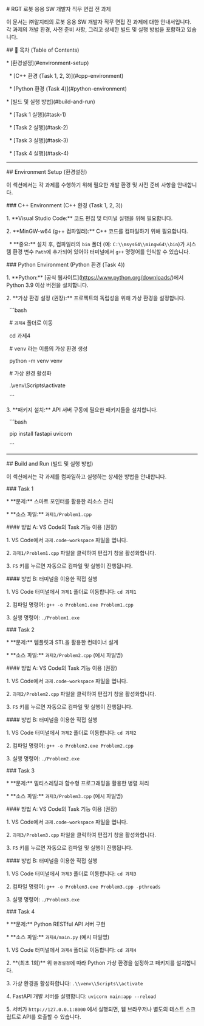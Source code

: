 \# RGT 로봇 응용 SW 개발자 직무 면접 전 과제



이 문서는 ㈜알지티의 로봇 응용 SW 개발자 직무 면접 전 과제에 대한 안내서입니다. 각 과제의 개발 환경, 사전 준비 사항, 그리고 상세한 빌드 및 실행 방법을 포함하고 있습니다.



\## 📝 목차 (Table of Contents)



\*   \[환경설정](#environment-setup)

&nbsp;   \*   \[C++ 환경 (Task 1, 2, 3)](#cpp-environment)

&nbsp;   \*   \[Python 환경 (Task 4)](#python-environment)

\*   \[빌드 및 실행 방법](#build-and-run)

&nbsp;   \*   \[Task 1 실행](#task-1)

&nbsp;   \*   \[Task 2 실행](#task-2)

&nbsp;   \*   \[Task 3 실행](#task-3)

&nbsp;   \*   \[Task 4 실행](#task-4)



---



\## Environment Setup (환경설정)



이 섹션에서는 각 과제를 수행하기 위해 필요한 개발 환경 및 사전 준비 사항을 안내합니다.



\### C++ Environment (C++ 환경 (Task 1, 2, 3))



1\.  \*\*Visual Studio Code:\*\* 코드 편집 및 터미널 실행을 위해 필요합니다.

2\.  \*\*MinGW-w64 (g++ 컴파일러):\*\* C++ 코드를 컴파일하기 위해 필요합니다.

&nbsp;   \*   \*\*중요:\*\* 설치 후, 컴파일러의 `bin` 폴더 (예: `C:\\msys64\\mingw64\\bin`)가 시스템 환경 변수 `Path`에 추가되어 있어야 터미널에서 `g++` 명령어를 인식할 수 있습니다.



\### Python Environment (Python 환경 (Task 4))



1\.  \*\*Python:\*\* \[공식 웹사이트](https://www.python.org/downloads/)에서 Python 3.9 이상 버전을 설치합니다.

2\.  \*\*가상 환경 설정 (권장):\*\* 프로젝트의 독립성을 위해 가상 환경을 설정합니다.

&nbsp;   ```bash

&nbsp;   # `과제4` 폴더로 이동

&nbsp;   cd 과제4

&nbsp;   # venv 라는 이름의 가상 환경 생성

&nbsp;   python -m venv venv

&nbsp;   # 가상 환경 활성화

&nbsp;   .\\venv\\Scripts\\activate

&nbsp;   ```

3\.  \*\*패키지 설치:\*\* API 서버 구동에 필요한 패키지들을 설치합니다.

&nbsp;   ```bash

&nbsp;   pip install fastapi uvicorn

&nbsp;   ```



---



\## Build and Run (빌드 및 실행 방법)



이 섹션에서는 각 과제를 컴파일하고 실행하는 상세한 방법을 안내합니다.



\### Task 1



\*   \*\*문제:\*\* 스마트 포인터를 활용한 리소스 관리

\*   \*\*소스 파일:\*\* `과제1/Problem1.cpp`



\#### 방법 A: VS Code의 Task 기능 이용 (권장)

1\.  VS Code에서 `과제.code-workspace` 파일을 엽니다.

2\.  `과제1/Problem1.cpp` 파일을 클릭하여 편집기 창을 활성화합니다.

3\.  `F5` 키를 누르면 자동으로 컴파일 및 실행이 진행됩니다.



\#### 방법 B: 터미널을 이용한 직접 실행

1\.  VS Code 터미널에서 `과제1` 폴더로 이동합니다: `cd 과제1`

2\.  컴파일 명령어: `g++ -o Problem1.exe Problem1.cpp`

3\.  실행 명령어: `./Problem1.exe`



\### Task 2



\*   \*\*문제:\*\* 템플릿과 STL을 활용한 컨테이너 설계

\*   \*\*소스 파일:\*\* `과제2/Problem2.cpp` (예시 파일명)



\#### 방법 A: VS Code의 Task 기능 이용 (권장)

1\.  VS Code에서 `과제.code-workspace` 파일을 엽니다.

2\.  `과제2/Problem2.cpp` 파일을 클릭하여 편집기 창을 활성화합니다.

3\.  `F5` 키를 누르면 자동으로 컴파일 및 실행이 진행됩니다.



\#### 방법 B: 터미널을 이용한 직접 실행

1\.  VS Code 터미널에서 `과제2` 폴더로 이동합니다: `cd 과제2`

2\.  컴파일 명령어: `g++ -o Problem2.exe Problem2.cpp`

3\.  실행 명령어: `./Problem2.exe`



\### Task 3



\*   \*\*문제:\*\* 멀티스레딩과 함수형 프로그래밍을 활용한 병렬 처리

\*   \*\*소스 파일:\*\* `과제3/Problem3.cpp` (예시 파일명)



\#### 방법 A: VS Code의 Task 기능 이용 (권장)

1\.  VS Code에서 `과제.code-workspace` 파일을 엽니다.

2\.  `과제3/Problem3.cpp` 파일을 클릭하여 편집기 창을 활성화합니다.

3\.  `F5` 키를 누르면 자동으로 컴파일 및 실행이 진행됩니다.



\#### 방법 B: 터미널을 이용한 직접 실행

1\.  VS Code 터미널에서 `과제3` 폴더로 이동합니다: `cd 과제3`

2\.  컴파일 명령어: `g++ -o Problem3.exe Problem3.cpp -pthreads`

3\.  실행 명령어: `./Problem3.exe`



\### Task 4



\*   \*\*문제:\*\* Python RESTful API 서버 구현

\*   \*\*소스 파일:\*\* `과제4/main.py` (예시 파일명)



1\.  VS Code 터미널에서 `과제4` 폴더로 이동합니다: `cd 과제4`

2\.  \*\*(최초 1회)\*\* 위 `환경설정`에 따라 Python 가상 환경을 설정하고 패키지를 설치합니다.

3\.  가상 환경을 활성화합니다: `.\\venv\\Scripts\\activate`

4\.  FastAPI 개발 서버를 실행합니다: `uvicorn main:app --reload`

5\.  서버가 `http://127.0.0.1:8000` 에서 실행되면, 웹 브라우저나 별도의 테스트 스크립트로 API를 호출할 수 있습니다.

